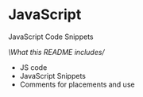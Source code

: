 # JavaScript
JavaScript Code Snippets


*\What this README includes/*
- JS code </script>
- JavaScript Snippets
- Comments for placements and use
